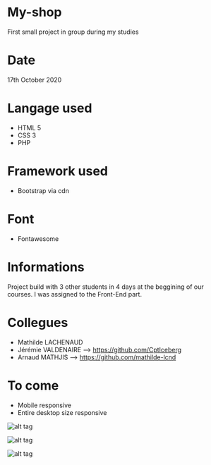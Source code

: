 # My-shop
First small project in group during my studies

# Date
17th October 2020

# Langage used
- HTML 5
- CSS 3
- PHP

# Framework used
- Bootstrap via cdn

# Font
- Fontawesome

# Informations
Project build with 3 other students in 4 days at the beggining of our courses.
I was assigned to the Front-End part.

# Collegues
- Mathilde LACHENAUD
- Jérémie VALDENAIRE --> https://github.com/CptIceberg
- Arnaud MATHJIS --> https://github.com/mathilde-lcnd


# To come
- Mobile responsive
- Entire desktop size responsive


![alt tag](https://user-images.githubusercontent.com/73991398/99702511-2807e880-2a96-11eb-8345-06b25aeb115f.png)

![alt tag](https://user-images.githubusercontent.com/73991398/99702530-30f8ba00-2a96-11eb-86ab-7901c5db3ade.png)

![alt tag](https://user-images.githubusercontent.com/73991398/99702600-48d03e00-2a96-11eb-92f8-23d4066bd28f.png)
